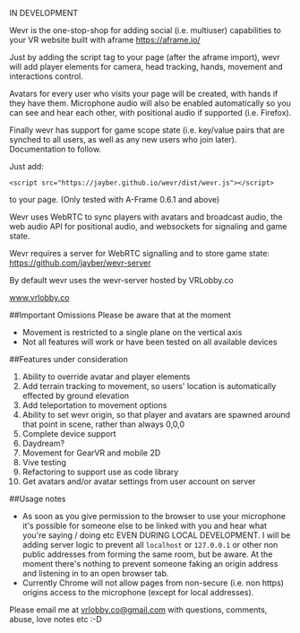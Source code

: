 IN DEVELOPMENT

Wevr is the one-stop-shop for adding social (i.e. multiuser) capabilities to your VR website built with aframe https://aframe.io/

Just by adding the script tag to your page (after the aframe import), wevr will add player elements for camera, head tracking, hands, movement and interactions control.

Avatars for every user who visits your page will be created, with hands if they have them. Microphone audio will also be enabled automatically so you can see and hear each other,
with positional audio if supported (i.e. Firefox).

Finally wevr has support for game scope state (i.e. key/value pairs that are synched to all users, as well as any new users who join later). Documentation to follow.

Just add:

    <script src="https://jayber.github.io/wevr/dist/wevr.js"></script>

to your page. (Only tested with A-Frame 0.6.1 and above)

Wevr uses WebRTC to sync players with avatars and broadcast audio, the web audio API for positional audio, and websockets for signaling and game state.

Wevr requires a server for WebRTC signalling and to store game state: https://github.com/jayber/wevr-server

By default wevr uses the wevr-server hosted by VRLobby.co

www.vrlobby.co

##Important Omissions
Please be aware that at the moment
* Movement is restricted to a single plane on the vertical axis
* Not all features will work or have been tested on all available devices

##Features under consideration
1. Ability to override avatar and player elements
1. Add terrain tracking to movement, so users' location is automatically effected by ground elevation
1. Add teleportation to movement options
1. Ability to set wevr origin, so that player and avatars are spawned around that point in scene, rather than always 0,0,0
1. Complete device support
  1. Daydream?
  1. Movement for GearVR and mobile 2D
  1. Vive testing
1. Refactoring to support use as code library
1. Get avatars and/or avatar settings from user account on server

##Usage notes
* As soon as you give permission to the browser to use your microphone it's possible for someone else to be linked with you
and hear what you're saying / doing etc EVEN DURING LOCAL DEVELOPMENT. I will be adding server logic to prevent all `localhost` or `127.0.0.1` or other
 non public addresses from forming the same room, but be aware. At the moment there's nothing to prevent someone faking
 an origin address and listening in to an open browser tab.
* Currently Chrome will not allow pages from non-secure (i.e. non https) origins access to the microphone (except for local addresses).

Please email me at vrlobby.co@gmail.com with questions, comments, abuse, love notes etc :-D